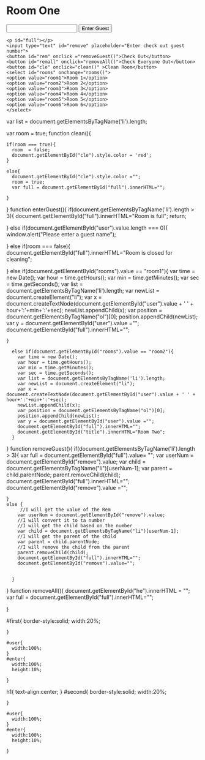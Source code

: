 <html>
<head>
  <link rel="stylesheet" href="hotelproject.css">


</head>
<body>
  <div id="first">
    <h1 id="title">Room One</h1>
    <input type= "text" id="user">
    <button id="enter" onclick="enterGuest()">Enter Guest</button>
    <ol id="he"></ol>
    <ol id="he2"></ol>
    <ol id="he3"></ol>
    <ol id="he4"></ol>
    <ol id="he5"></ol>
    <ol id="he6"></ol>

    <p id="full"></p>
    <input type="text" id="remove" placeholder="Enter check out guest number">
    <button id="rem" onclick ="removeGuest()">Check Out</button>
    <button id="remall" onclick="removeAll()">Check Everyone Out</button>
    <button id="cle" onclick="clean()" >Clean Room</button>
    <select id="rooms" onchange="rooms()">
    <option value="room1">Room 1</option>
    <option value="room2">Room 2</option>
    <option value="room3">Room 3</option>
    <option value="room4">Room 4</option>
    <option value="room5">Room 5</option>
    <option value="room6">Room 6</option>
    </select>
  </div>
    
    
    
    
  
   
 <script src="hotelproject.js"></script>
  
  
</body>
</html>













var list = document.getElementsByTagName('li').length;
  
  
  
  var room = true;
  function clean(){
    
    if(room === true){
      room  = false;
      document.getElementById("cle").style.color = 'red';
    }
    
    else{
      document.getElementById("cle").style.color ="";
      room = true;
      var full = document.getElementById("full").innerHTML="";

    }
  }
  function enterGuest(){
    if(document.getElementsByTagName('li').length > 3){
      document.getElementById("full").innerHTML="Room is full";
      return;
    
  }
    else if(document.getElementById("user").value.length === 0){
      window.alert("Please enter a guest name");

  }
    else if(room === false){
      document.getElementById("full").innerHTML="Room is closed for cleaning";

  }
    else if(document.getElementById("rooms").value == "room1"){
      var time = new Date();
      var hour = time.getHours();
      var min = time.getMinutes();
      var sec = time.getSeconds();
      var list = document.getElementsByTagName('li').length;
      var newList = document.createElement("li");
      var x = document.createTextNode(document.getElementById("user").value + ' ' + hour+':'+min+':'+sec);
      newList.appendChild(x);
      var position = document.getElementsByTagName("ol")[0];
      position.appendChild(newList);
      var y = document.getElementById("user").value ="";
      document.getElementById("full").innerHTML="";

    
    }
    
      else if(document.getElementById("rooms").value == "room2"){
        var time = new Date();
        var hour = time.getHours();
        var min = time.getMinutes();
        var sec = time.getSeconds();
        var list = document.getElementsByTagName('li').length;
        var newList = document.createElement("li");
        var x = document.createTextNode(document.getElementById("user").value + ' ' + hour+':'+min+':'+sec);
        newList.appendChild(x);
        var position = document.getElementsByTagName("ol")[0];
        position.appendChild(newList);
        var y = document.getElementById("user").value ="";
        document.getElementById("full").innerHTML="";
        document.getElementById("title").innerHTML="Room Two";
      }
  
  }
  function removeGuest(){
    if(document.getElementsByTagName('li').length > 3){
      var full = document.getElementById("full").value= "";
      var userNum = document.getElementById("remove").value;
      var child = document.getElementsByTagName("li")[userNum-1];
      var parent = child.parentNode;
      parent.removeChild(child);
      document.getElementById("full").innerHTML="";
      document.getElementById("remove").value ="";

    }
    else {
         //I will get the value of the Rem
        var userNum = document.getElementById("remove").value;
        //I will convert it to ta number
        //I will get the child based on the number
        var child = document.getElementsByTagName("li")[userNum-1];
        //I will get the parent of the child
        var parent = child.parentNode;
        //I will remove the child from the parent
        parent.removeChild(child);
        document.getElementById("full").innerHTML="";
        document.getElementById("remove").value="";


      }
      
  }
  function removeAll(){
    document.getElementById("he").innerHTML = "";
    var full = document.getElementById("full").innerHTML="";

    
  }
  
  
  
  
  
  
  
  
  
  
  
  
  
  
  
  
  
  
  
  
  

 
  
  
  
  
  
  
  
  
  
  
  
  
  
  
  
  
  
  
  
  #first{
      border-style:solid;
      width:20%;
      
    }
    
    #user{
      width:100%;
    }
    #enter{
      width:100%;
      height:10%;
    
    }
h1{
  text-align:center;
}
#second{
      border-style:solid;
      width:20%;
      
    }
    
    #user{
      width:100%;
    }
    #enter{
      width:100%;
      height:10%;
    
    }
